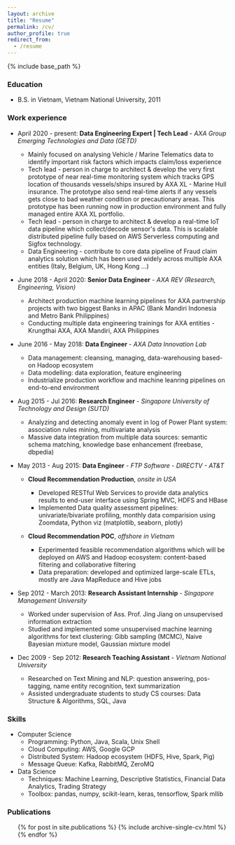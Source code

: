 ```yaml
---
layout: archive
title: "Resume"
permalink: /cv/
author_profile: true
redirect_from:
  - /resume
---
```


{% include base_path %}

### Education
* B.S. in Vietnam, Vietnam National University, 2011

### Work experience
* April 2020 - present: <b>Data Engineering Expert | Tech Lead</b> - <i>AXA Group Emerging Technologies and Data (GETD)</i>
  * Mainly focused on analysing Vehicle / Marine Telematics data to identify important risk factors which impacts claim/loss experience
  * Tech lead - person in charge to architect & develop the very first prototype of near real-time monitoring system which tracks GPS location of thousands vessels/ships insured by AXA XL - Marine Hull insurance. The prototype also send real-time alerts if any vessels gets close to bad weather condition or precautionary areas. This prototype has been running now in production environment and fully managed entire AXA XL portfolio.
  * Tech lead - person in charge to architect & develop a real-time IoT data pipeline which collect/decode sensor's data. This is scalable distributed pipeline fully based on AWS Serverless computing and Sigfox technology.
  * Data Engineering - contribute to core data pipeline of Fraud claim analytics solution which has been used widely across multiple AXA entities (Italy, Belgium, UK, Hong Kong ...)

* June 2018 - April 2020: <b>Senior Data Engineer</b> - <i>AXA REV (Research, Engineering, Vision)</i>
  * Architect production machine learning pipelines for AXA partnership projects with two biggest Banks in APAC (Bank Mandiri Indonesia and Metro Bank Philippines)
  * Conducting multiple data engineering trainings for AXA entities - Krungthai AXA, AXA Mandiri, AXA Philippines

* June 2016 - May 2018: <b>Data Engineer</b> - <i>AXA Data Innovation Lab</i>
  * Data management: cleansing, managing, data-warehousing based-on Hadoop ecosystem 
  * Data modelling: data exploration, feature engineering
  * Industrialize production workflow and machine leanring pipelines on end-to-end environment 

* Aug 2015 - Jul 2016: <b>Research Engineer</b> - <i>Singapore University of Technology and Design (SUTD)</i>
  * Analyzing and detecting anomaly event in log of  Power Plant system: association rules mining, multivariate analysis
  * Massive data integration from multiple data sources: semantic schema matching, knowledge base enhancement (freebase, dbpedia)
  
* May 2013 - Aug 2015: <b>Data Engineer</b> - <i>FTP Software - DIRECTV - AT&T</i>
  * <b>Cloud Recommendation Production</b>, <i>onsite in USA</i>
    * Developed RESTful Web Services to provide data analytics results to end-user interface using Spring MVC, HDFS and HBase
    * Implemented Data quality assessment pipelines: univariate/bivariate profiling, monthly data comparision using Zoomdata, Python viz (matplotlib, seaborn, plotly)

  * <b>Cloud Recommendation POC</b>, <i>offshore in Vietnam</i>
    * Experimented feasible recommendation algorithms which will be deployed on AWS and Hadoop ecosystem: content-based filtering and collaborative filtering
    * Data preparation: developed and optimized large-scale ETLs, mostly are Java MapReduce and Hive jobs

* Sep 2012 - March 2013: <b>Research Assistant Internship</b> - <i>Singapore Management University</i>
  * Worked under supervision of Ass. Prof. Jing Jiang on unsupervised information extraction
  * Studied and implemented some unsupervised machine learning algorithms for text clustering: Gibb sampling (MCMC), Naive Bayesian mixture model, Gaussian mixture model

* Dec 2009 - Sep 2012: <b>Research Teaching Assistant</b> - <i>Vietnam National University</i>
  * Researched on Text Mining and NLP: question answering, pos-tagging, name entity recognition, text summarization
  * Assisted undergraduate students to study CS courses: Data Structure & Algorithms, SQL, Java

### Skills
* Computer Science
  * Programming: Python, Java, Scala, Unix Shell
  * Cloud Computing: AWS, Google GCP
  * Distributed System: Hadoop ecosystem (HDFS, Hive, Spark, Pig)
  * Message Queue: Kafka, RabbitMQ, ZeroMQ
* Data Science
  * Techniques: Machine Learning, Descriptive Statistics, Financial Data Analytics, Trading Strategy
  * Toolbox: pandas, numpy, scikit-learn, keras, tensorflow, Spark mllib

### Publications
  <ul>{% for post in site.publications %}
    {% include archive-single-cv.html %}
  {% endfor %}</ul>
